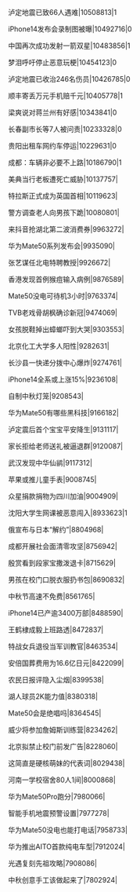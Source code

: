 泸定地震已致66人遇难|10508813|1

iPhone14发布会录制图被曝|10492716|0

中国再次成功发射一箭双星|10483856|1

梦泪呼吁停止恶意玩梗|10454123|0

泸定地震已收治246名伤员|10426785|0

顺丰寄丢万元手机赔千元|10405778|1

梁爽说对蒋兰州有好感|10343841|0

长春副市长等7人被问责|10233328|0

贵阳出租车网约车停运|10229631|0

成都：车辆非必要不上路|10186790|1

美典当行老板遭死亡威胁|10137757|

特拉斯正式成为英国首相|10119623|

警方调查老人向男孩下跪|10080801|

来抖音抢湖北第二波消费券|9963272|

华为Mate50系列发布会|9935090|

张艺谋任北电特聘教授|9926672|

香港发现首例猴痘输入病例|9876589|

Mate50没电可待机3小时|9763374|

TVB老戏骨胡枫确诊新冠|9474069|

女孩脱鞋掉出蟑螂吓到大哭|9303553|

北京化工大学多人阳性|9282631|

长沙县一快递分拨中心爆炸|9274761|

iPhone14全系或上涨15%|9236108|

自制中秋灯笼|9208543|

华为Mate50有哪些黑科技|9166182|

泸定震后首个宝宝平安降生|9131117|

家长拒给老师送礼被逼退群|9120087|

武汉发现中华仙鹟|9117312|

苹果或推儿童手表|9008745|

众星捐款捐物为四川加油|9004909|

沈阳大学生网课被恶意闯入|8933623|1

俄宣布与日本“解约”|8804968|

成都开展社会面清零攻坚|8756942|

殷赏看到段家宝撒泼退卡|8715629|

男孩在校门口脱衣服扔书包|8690832|

中秋节高速不免费|8561765|

iPhone14已产逾3400万部|8488590|

王鹤棣成毅上班路透|8472837|

特战女兵退役当军训教官|8463534|

安倍国葬费用为16.6亿日元|8422099|

农民日报评隐入尘烟|8399538|

湖人球员2K能力值|8380318|

Mate50会是绝唱吗|8364545|

威少将参加詹姆斯训练营|8234262|

北京拟禁止校门前发广告|8228060|

这简直是硬核萌妹的代表词|8029438|

河南一学校宿舍80人1间|8000868|

华为Mate50Pro跑分|7980066|

智能手机地震预警设置|7977278|

华为Mate50没电也能打电话|7958733|

华为推出AITO首款纯电车型|7912024|

光遇复刻先祖攻略|7908086|

中秋创意手工该做起来了|7802924|

